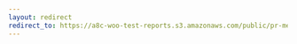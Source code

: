```yaml
---
layout: redirect
redirect_to: https://a8c-woo-test-reports.s3.amazonaws.com/public/pr-merge/38290/api/index.html
---
```

